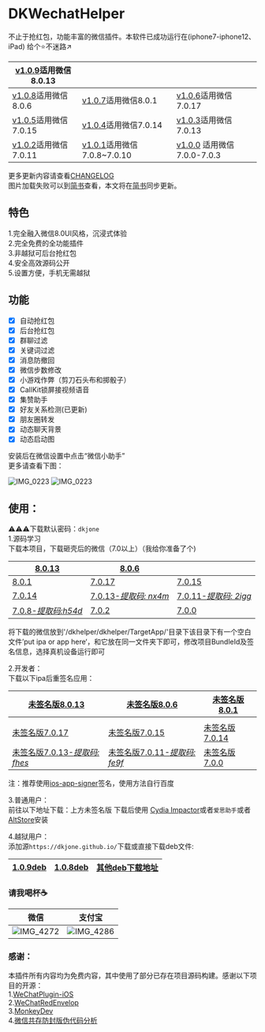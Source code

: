 # DKWechatHelper   
 
不止于抢红包，功能丰富的微信插件。本软件已成功运行在(iphone7-iphone12、iPad) 
给个⭐️不迷路↗️   

|[v1.0.9](https://github.com/DKWechatHelper/DKWechatHelper/releases/tag/1.0.9)适用微信8.0.13   |||
| --- | --- | --- |
| [v1.0.8](https://github.com/DKWechatHelper/DKWechatHelper/releases/tag/1.0.8)适用微信8.0.6   |[v1.0.7](https://github.com/DKWechatHelper/DKWechatHelper/releases/tag/1.0.7)适用微信8.0.1    | [v1.0.6](https://github.com/DKWechatHelper/DKWechatHelper/releases/tag/1.0.6)适用微信7.0.17   |
| [v1.0.5](https://github.com/DKWechatHelper/DKWechatHelper/releases/tag/1.0.5)适用微信7.0.15 | [v1.0.4](https://github.com/DKWechatHelper/DKWechatHelper/releases/tag/1.0.4)适用微信7.0.14   | [v1.0.3](https://github.com/DKWechatHelper/DKWechatHelper/releases/tag/1.0.3)适用微信7.0.13  |
|[v1.0.2](https://github.com/DKWechatHelper/DKWechatHelper/releases/tag/1.0.2)适用微信7.0.11  |[v1.0.1](https://github.com/DKWechatHelper/DKWechatHelper/releases/tag/1.0.1)适用微信7.0.8~7.0.10 |[v1.0.0](https://github.com/DKWechatHelper/DKWechatHelper/releases/tag/1.0.0) 适用微信7.0.0-7.0.3  |

更多更新内容请查看[CHANGELOG](./CHANGELOG.md)   
图片加载失败可以到[简书](https://www.jianshu.com/p/8f3eae328a20)查看，本文将在[简书](https://www.jianshu.com/p/8f3eae328a20)同步更新。
## 特色    
1.完全融入微信8.0UI风格，沉浸式体验   
2.完全免费的全功能插件  
3.非越狱可后台抢红包   
4.安全高效源码公开   
5.设置方便，手机无需越狱   
## 功能   

* [x] 自动抢红包  
* [x] 后台抢红包 
* [x] 群聊过滤
* [x] 关键词过滤
* [x] 消息防撤回     
* [x] 微信步数修改   
* [x] 小游戏作弊（剪刀石头布和掷骰子）     
* [x] CallKit锁屏接视频语音
* [x] 集赞助手   
* [x] 好友关系检测(已更新)  
* [x] 朋友圈转发  
* [x] 动态聊天背景  
* [x] 动态启动图  

安装后在微信设置中点击“微信小助手”  
更多请查看下图：  

![IMG_0223](./IMG_0223.png)
![IMG_0223](./IMG_0031.JPG)

## 使用：  
⚠️⚠️⚠️下载默认密码：`dkjone`    
1.源码学习   
    下载本项目，下载砸壳后的微信（7.0以上）（我给你准备了个) 
    
|[8.0.13](https://url15.ctfile.com/f/24576815-513705776-0adb11)   |[8.0.6](https://n802.com/f/24576815-496573913-9ce385)||
|---| --- | --- |
|[8.0.1](https://n802.com/f/24576815-480279421-6c84b9)|[7.0.17](https://n802.com/file/24576815-467161527)|[7.0.15](https://n802.com/file/24576815-463029595)  |
|[7.0.14](https://n802.com/file/24576815-452231690) |[7.0.13-*提取码: nx4m*](https://pan.baidu.com/s/1rqB0pV4zMEB6Z3VJTsTa8Q)|[7.0.11-*提取码: 2igg*](https://pan.baidu.com/s/1mU_mezsWhqL2-AY0PB-vVg)  |
| [7.0.8-*提取码:h54d*](https://pan.baidu.com/s/11VoUXPC4vb5zg8HzP3kC0Q)   | [7.0.2](https://pan.baidu.com/s/1SHZHfu94Z_jhCkaaFDx8pA)   |  [7.0.0](https://pan.baidu.com/s/15pVma66Ea822YVGrBa2GHw)   |
将下载的微信放到'/dkhelper/dkhelper/TargetApp/'目录下该目录下有一个空白文件’put ipa or app here‘，和它放在同一文件夹下即可，修改项目BundleId及签名信息，选择真机设备运行即可   

2.开发者：   
    下载以下ipa后重签名应用：
    
| [未签名版8.0.13](https://url15.ctfile.com/f/24576815-513705667-6aa955) |[未签名版8.0.6](https://n802.com/f/24576815-496574216-b01bf7)  | [未签名版8.0.1](https://n802.com/f/24576815-480300249-d79448)  |
| --- | --- | --- |
||||
|[未签名版7.0.17](https://n802.com/file/24576815-467161662)   |[未签名版7.0.15](https://n802.com/file/24576815-463034104)|[未签名版7.0.14](https://n802.com/file/24576815-452232682) |
| [未签名版7.0.13-*提取码: fhes*](https://pan.baidu.com/s/1DgSl5u0Gip3cNdqZmRFEWw) | [未签名版7.0.11-*提取码: fe9f*](https://pan.baidu.com/s/1sOPCqnCPxSdIKq7TKuHK9g) | [未签名版7.0.0](https://pan.baidu.com/s/1-zEUQRGn3H4bZVqHpyffzQ)   | 
   
   注：推荐使用[ios-app-signer](https://github.com/DanTheMan827/ios-app-signer)签名，使用方法自行百度  

3.普通用户：   
    前往以下地址下载：上方未签名版
    下载后使用 [Cydia Impactor](http://www.cydiaimpactor.com/)或者`爱思助手`或者[AltStore](https://github.com/rileytestut/AltStore)安装  
    
4.越狱用户：  
添加源`https://dkjone.github.io/`下载或直接下载deb文件:      

| [1.0.9deb](https://url15.ctfile.com/f/24576815-513707605-d0d6fb)  | [1.0.8deb](https://n802.com/f/24576815-496575548-fa5b89) |  [其他deb下载地址](https://gitee.com/DKJone/dkjone.github.io/tree/master/debs) |
| --- | --- | --- |



### 请我喝杯☕️     

|  微信  | 支付宝 |
| --- | --- |
| ![IMG_4272](./IMG_4272.JPG) |  ![IMG_4286](./IMG_4286.JPG)|




### 感谢：   
本插件所有内容均为免费内容，其中使用了部分已存在项目源码构建。感谢以下项目的开源：  
1.[WeChatPlugin-iOS](https://github.com/TKkk-iOSer/WeChatPlugin-iOS)   
2.[WeChatRedEnvelop](https://github.com/buginux/WeChatRedEnvelop)   
3.[MonkeyDev](https://github.com/AloneMonkey/MonkeyDev)   
4.[微信共存防封版伪代码分析](https://www.jianshu.com/p/e797ba55e336)   

